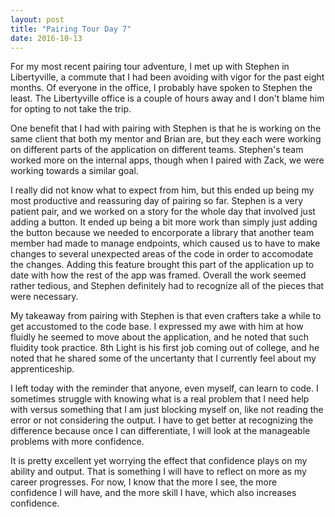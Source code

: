 ```yaml
---
layout: post
title: "Pairing Tour Day 7"
date: 2016-10-13
---
```


For my most recent pairing tour adventure, I met up with Stephen in Libertyville, a commute that I had been avoiding with vigor for the past eight months. Of everyone in the office, I probably have spoken to Stephen the least. The Libertyville office is a couple of hours away and I don't blame him for opting to not take the trip. 

One benefit that I had with pairing with Stephen is that he is working on the same client that both my mentor and Brian are, but they each were working on different parts of the application on different teams. Stephen's team worked more on the internal apps, though when I paired with Zack, we were working towards a similar goal.

I really did not know what to expect from him, but this ended up being my most productive and reassuring day of pairing so far. Stephen is a very patient pair, and we worked on a story for the whole day that involved just adding a button. It ended up being a bit more work than simply just adding the button because we needed to encorporate a library that another team member had made to manage endpoints, which caused us to have to make changes to several unexpected areas of the code in order to accomodate the changes. Adding this feature brought this part of the application up to date with how the rest of the app was framed. Overall the work seemed rather tedious, and Stephen definitely had to recognize all of the pieces that were necessary.

My takeaway from pairing with Stephen is that even crafters take a while to get accustomed to the code base. I expressed my awe with him at how fluidly he seemed to move about the application, and he noted that such fluidity took practice. 8th Light is his first job coming out of college, and he noted that he shared some of the uncertanty that I currently feel about my apprenticeship.

I left today with the reminder that anyone, even myself, can learn to code. I sometimes struggle with knowing what is a real problem that I need help with versus something that I am just blocking myself on, like not reading the error or not considering the output. I have to get better at recognizing the difference because once I can differentiate, I will look at the manageable problems with more confidence. 

It is pretty excellent yet worrying the effect that confidence plays on my ability and output. That is something I will have to reflect on more as my career progresses. For now, I know that the more I see, the more confidence I will have, and the more skill I have, which also increases confidence.